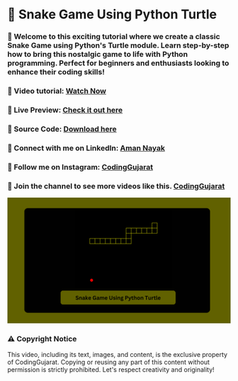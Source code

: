 # 🎥  Snake Game Using Python Turtle
### 🚀 Welcome to this exciting tutorial where we create a classic Snake Game using Python's Turtle module. Learn step-by-step how to bring this nostalgic game to life with Python programming. Perfect for beginners and enthusiasts looking to enhance their coding skills!


### 🎥 Video tutorial: [Watch Now](https://youtu.be/alFmwf8f9BE)

### 🌟 Live Preview: [Check it out here](https://codinggujaratweb.github.io/Create-Responsive-Snake-Game-Python-Turtle/)

### 📂 Source Code: [Download here](https://github.com/codinggujaratweb/Create-Responsive-Snake-Game-Python-Turtle)

### 💼 Connect with me on LinkedIn:  [Aman Nayak](https://www.linkedin.com/in/amanayak/)
### 📸 Follow me on Instagram:  [CodingGujarat](https://instagram.com/codinggujarat/)

### 💙 Join the channel to see more videos like this. [CodingGujarat](https://www.youtube.com/@CodingGujarat)
![preview img](/preview.png)

### ⚠️ Copyright Notice
This video, including its text, images, and content, is the exclusive property of CodingGujarat. Copying or reusing any part of this content without permission is strictly prohibited. Let's respect creativity and originality!

